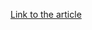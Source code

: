 [Link to the article](https://www.sentinelone.com/blog/geacon-brings-cobalt-strike-capabilities-to-macos-threat-actors/)
